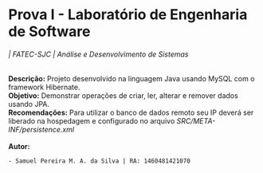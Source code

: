 Prova I - Laboratório de Engenharia de Software
============
###### | FATEC-SJC | Análise e Desenvolvimento de Sistemas  
**Descrição:** Projeto desenvolvido na linguagem Java usando MySQL com o framework Hibernate.<br />
**Objetivo:** Demonstrar operações de criar, ler, alterar e remover dados usando JPA.<br /> 
**Recomendações:** Para utilizar o banco de dados remoto seu IP deverá ser liberado na hospedagem e configurado no arquivo *SRC/META-INF/persistence.xml*  <br /><br />
**Autor:**

	- Samuel Pereira M. A. da Silva | RA: 1460481421070



 